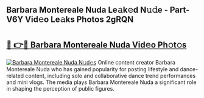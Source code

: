 ## Barbara Montereale Nuda Le𝚊k𝚎d N𝚞𝚍e - Part-V6Y Vid𝚎o Le𝚊ks Photos 2gRQN

# <h2><a href="http://fbftee.evod.top/?m=Barbara+Montereale+Nuda">🔗 👉🔴 Barbara Montereale Nuda Vid𝚎o Ph𝚘t𝚘s</a></h2>

[![Barbara Montereale Nuda N𝚞d𝚎s](https://i.imgur.com/8V9OHl7.gif)](http://fbftee.evod.top/?m=Barbara+Montereale+Nuda)
Online content creator Barbara Montereale Nuda who has gained popularity for posting lifestyle and dance-related content, including solo and collaborative dance trend performances and mini vlogs. The media plays Barbara Montereale Nuda a significant role in shaping the perception of public figures. 
